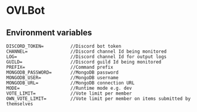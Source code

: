 # OVLBot

## Environment variables
    DISCORD_TOKEN=          //Discord bot token
    CHANNEL=                //Discord channel Id being monitored
    LOG=                    //Discord channel Id for output logs
    GUILD=                  //Discord guild Id being monitored
    PREFIX=                 //Command prefix
    MONGODB_PASSWORD=       //MongoDB password
    MONGODB_USER=           //MongoDB username
    MONGODB_URL=            //MongoDB connection URL
    MODE=                   //Runtime mode e.g. dev
    VOTE_LIMIT=             //Vote limit per member
    OWN_VOTE_LIMIT=         //Vote limit per member on items submitted by themselves
